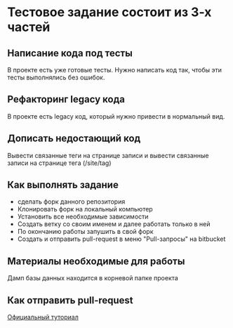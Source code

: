 Тестовое задание состоит из 3-х частей
======================================

Написание кода под тесты
------------------------
В проекте есть уже готовые тесты. Нужно написать код так, чтобы эти тесты выполнялись без ошибок.

Рефакторинг legacy кода
-----------------------
В проекте есть legacy код, который нужно привести в нормальный вид.

Дописать недостающий код
------------------------
Вывести связанные теги на странице записи и вывести связанные записи на странице тега (/site/tag)

Как выполнять задание
---
* сделать форк данного репозитория
* Клонировать форк на локальный компьютер
* Установить все необходимые зависимости
* Создать ветку со своим именем и далее работать только в ней
* По окончанию работы запушить в свой форк
* Создать и отправить pull-request в меню "Pull-запросы" на bitbucket

Материалы необходимые для работы
--------------------------------
Дамп базы данных находится в корневой папке проекта

Как отправить pull-request
--------------------------
[Официальный туториал](https://www.atlassian.com/ru/git/tutorials/making-a-pull-request)
